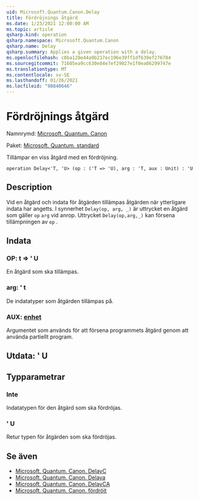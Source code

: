 ```yaml
---
uid: Microsoft.Quantum.Canon.Delay
title: Fördröjnings åtgärd
ms.date: 1/23/2021 12:00:00 AM
ms.topic: article
qsharp.kind: operation
qsharp.namespace: Microsoft.Quantum.Canon
qsharp.name: Delay
qsharp.summary: Applies a given operation with a delay.
ms.openlocfilehash: c8ba128e44a9b217ec196e39ff1df639ef276784
ms.sourcegitcommit: 71605ea9cc630e84e7ef29027e1f0ea06299747e
ms.translationtype: MT
ms.contentlocale: sv-SE
ms.lasthandoff: 01/26/2021
ms.locfileid: "98840646"
---
```

# <a name="delay-operation"></a>Fördröjnings åtgärd

Namnrymd: [Microsoft. Quantum. Canon](xref:Microsoft.Quantum.Canon)

Paket: [Microsoft. Quantum. standard](https://nuget.org/packages/Microsoft.Quantum.Standard)


Tillämpar en viss åtgärd med en fördröjning.

```qsharp
operation Delay<'T, 'U> (op : ('T => 'U), arg : 'T, aux : Unit) : 'U
```


## <a name="description"></a>Description

Vid en åtgärd och indata för åtgärden tillämpas åtgärden när ytterligare indata har angetts.
I synnerhet `Delay(op, arg, _)` är uttrycket en åtgärd som gäller `op` `arg` vid anrop.
Uttrycket `Delay(op,arg,_)` kan försena tillämpningen av `op` .

## <a name="input"></a>Indata

### <a name="op--t--u"></a>OP: t => ' U 

En åtgärd som ska tillämpas.


### <a name="arg--t"></a>arg: ' t

De indatatyper som åtgärden tillämpas på.


### <a name="aux--unit"></a>AUX: [enhet](xref:microsoft.quantum.lang-ref.unit)

Argumentet som används för att försena programmets åtgärd genom att använda partiellt program.



## <a name="output--u"></a>Utdata: ' U



## <a name="type-parameters"></a>Typparametrar

### <a name="t"></a>Inte

Indatatypen för den åtgärd som ska fördröjas.
### <a name="u"></a>' U

Retur typen för åtgärden som ska fördröjas.

## <a name="see-also"></a>Se även

- [Microsoft. Quantum. Canon. DelayC](xref:Microsoft.Quantum.Canon.DelayC)
- [Microsoft. Quantum. Canon. Delaya](xref:Microsoft.Quantum.Canon.DelayA)
- [Microsoft. Quantum. Canon. DelayCA](xref:Microsoft.Quantum.Canon.DelayCA)
- [Microsoft. Quantum. Canon. fördröjt](xref:Microsoft.Quantum.Canon.Delayed)